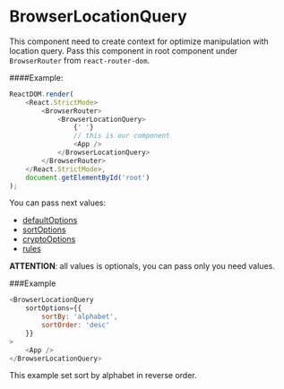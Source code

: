 # BrowserLocationQuery

This component need to create context for optimize manipulation with location query. Pass this component in root component under `BrowserRouter` from `react-router-dom`.

####Example:

```javascript
ReactDOM.render(
	<React.StrictMode>
		<BrowserRouter>
			<BrowserLocationQuery>
				{' '}
				// this is our component
				<App />
			</BrowserLocationQuery>
		</BrowserRouter>
	</React.StrictMode>,
	document.getElementById('root')
);
```

You can pass next values:

-   [defaultOptions](/docs/en/options/DefaultOptions.md 'defaultOptions')
-   [sortOptions](/docs/en/options/SortOptions.md 'sortOptions')
-   [cryptoOptions](/docs/en/options/CryptoOptions.md 'cryptoOptions')
-   [rules](/docs/en/options/Rules.md 'rules')

**ATTENTION**: all values is optionals, you can pass only you need values.

###Example

```javascript
<BrowserLocationQuery
	sortOptions={{
		sortBy: 'alphabet',
		sortOrder: 'desc'
	}}
>
	<App />
</BrowserLocationQuery>
```

This example set sort by alphabet in reverse order.
